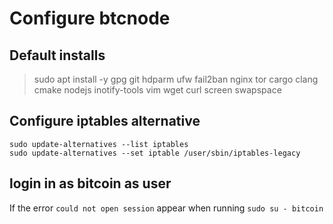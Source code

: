 # Configure btcnode

## Default installs

> sudo apt install -y gpg git hdparm ufw fail2ban nginx tor cargo clang cmake nodejs inotify-tools vim wget curl screen swapspace

## Configure iptables alternative

```shell
sudo update-alternatives --list iptables
sudo update-alternatives --set iptable /user/sbin/iptables-legacy
```

## login in as bitcoin as user

If the error `could not open session` appear when running `sudo su - bitcoin`
